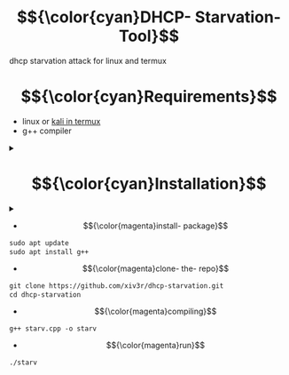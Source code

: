 # $${\color{cyan}DHCP- Starvation- Tool}$$
dhcp starvation attack for linux and termux

# $${\color{cyan}Requirements}$$
- linux or [kali in termux](https://github.com/xiv3r/Termux-Pentesting-Distro/blob/main/KaliLinux/Chroot/README.md)
- g++ compiler

<details><summary></summary>
  
# $${\color{cyan}Screenshots}$$

-----
<img src="https://github.com/xiv3r/dhcp-starvation/blob/main/image/Screenshot_2025_0427_062659.png">

-----
<img src="https://github.com/xiv3r/dhcp-starvation/blob/main/image/Screenshot_2025_0427_062719.png">

-----
<img src="https://github.com/xiv3r/dhcp-starvation/blob/main/image/Screenshot_2025_0427_062743.png">
</img></details>

# $${\color{cyan}Installation}$$

<details><summary></summary>

- $${\color{magenta}Using- Precompiled- Script}$$
```
wget https://github.com/xiv3r/dhcp-starvation/raw/refs/heads/main/starv && chmod 755 starv
```
- $${\color{magenta}run}$$
```
./starv
```
</details>

- $${\color{magenta}install- package}$$
```
sudo apt update
sudo apt install g++
```
- $${\color{magenta}clone- the- repo}$$
```
git clone https://github.com/xiv3r/dhcp-starvation.git
cd dhcp-starvation
```
- $${\color{magenta}compiling}$$
```
g++ starv.cpp -o starv
```
- $${\color{magenta}run}$$
```
./starv
```
</details>
